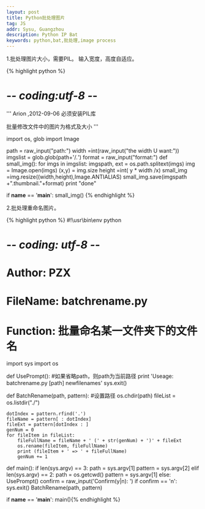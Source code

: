 ```yaml
---
layout: post
title: Python批处理图片
tag: JS
addr: Sysu, Guangzhou
description: Python IP Bat
keywords: python,bat,批处理,image process
---
```


1.批处理图片大小，需要PIL。
输入宽度，高度自适应。

{% highlight python %}
# -*- coding:utf-8 -*-

'''
Arion ,2012-09-06
必须安装PIL库

批量修改文件中的图片为格式及大小
'''

import os, glob
import Image

path = raw_input("path:")
width =int(raw_input("the width U want:"))
imgslist = glob.glob(path+'/*.*')
format = raw_input("format:")
def small_img():
    for imgs in imgslist:
        imgspath, ext = os.path.splitext(imgs)
        img = Image.open(imgs)
        (x,y) = img.size
        height =int( y * width /x)
        small_img =img.resize((width,height),Image.ANTIALIAS)
        small_img.save(imgspath +".thumbnail."+format)
    print "done"

if __name__ == '__main__':
    small_img()
{% endhighlight %}

2.批处理重命名图片。

{% highlight python %}
#!\usr\bin\env python
# -*- coding: utf-8 -*-
# Author: PZX
# FileName: batchrename.py
# Function: 批量命名某一文件夹下的文件名

import sys
import os

def UsePrompt():
    #如果省略path，则path为当前路径
    print 'Useage: batchrename.py [path] newfilenames'
    sys.exit()

def BatchRename(path, pattern):
    #设置路径
    os.chdir(path)
    fileList = os.listdir("./")

    dotIndex = pattern.rfind('.')
    fileName = pattern[ : dotIndex]
    fileExt = pattern[dotIndex : ]
    genNum = 0
    for fileItem in fileList:
        fileFullName = fileName + ' (' + str(genNum) + ')' + fileExt
        os.rename(fileItem, fileFullName)
        print (fileItem + ' => ' + fileFullName)
        genNum += 1

def main():
    if len(sys.argv) == 3:
        path = sys.argv[1]
        pattern = sys.argv[2]
    elif len(sys.argv) == 2:
        path = os.getcwd()
        pattern = sys.argv[1]
    else:
        UsePrompt()
    confirm = raw_input('Confirm(y|n): ')
    if confirm == 'n':
        sys.exit()
    BatchRename(path, pattern)

if __name__ == '__main__':
    main(){% endhighlight %}

